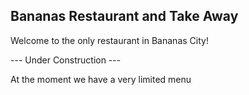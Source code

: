 ## Bananas Restaurant and Take Away


Welcome to the only restaurant in Bananas City!

--- Under Construction ---

At the moment we have a very limited menu
